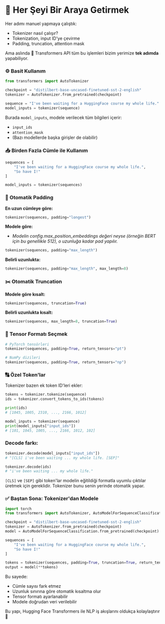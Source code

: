 
# 🔗 Her Şeyi Bir Araya Getirmek

Her adımı manuel yapmaya çalıştık:
- Tokenizer nasıl çalışır?
- Tokenization, input ID'ye çevirme
- Padding, truncation, attention mask

Ama aslında 🤗 Transformers API tüm bu işlemleri bizim yerimize **tek adımda** yapabiliyor.

### ⚙️ Basit Kullanım

```python
from transformers import AutoTokenizer

checkpoint = "distilbert-base-uncased-finetuned-sst-2-english"
tokenizer = AutoTokenizer.from_pretrained(checkpoint)

sequence = "I've been waiting for a HuggingFace course my whole life."
model_inputs = tokenizer(sequence)
```

Burada `model_inputs`, modele verilecek tüm bilgileri içerir:
- `input_ids`
- `attention_mask`
- (Bazı modellerde başka girişler de olabilir)



### 📥 Birden Fazla Cümle ile Kullanım

```python
sequences = [
    "I've been waiting for a HuggingFace course my whole life.",
    "So have I!"
]

model_inputs = tokenizer(sequences)
```



### 📏 Otomatik Padding

**En uzun cümleye göre:**
```python
tokenizer(sequences, padding="longest")
```

**Modele göre:**
- _Modelin config.max_position_embeddings değeri neyse (örneğin BERT için bu genellikle 512), o uzunluğa kadar pad yapılır._
```python
tokenizer(sequences, padding="max_length")
```

**Belirli uzunlukta:**
```python
tokenizer(sequences, padding="max_length", max_length=8)
```



### ✂️ Otomatik Truncation

**Modele göre kısalt:**
```python
tokenizer(sequences, truncation=True)
```

**Belirli uzunlukta kısalt:**
```python
tokenizer(sequences, max_length=8, truncation=True)
```



### 🔄 Tensor Formatı Seçmek

```python
# PyTorch tensörleri
tokenizer(sequences, padding=True, return_tensors="pt")

# NumPy dizileri
tokenizer(sequences, padding=True, return_tensors="np")
```



### 🔠 Özel Token'lar

Tokenizer bazen ek token ID'leri ekler:

```python
tokens = tokenizer.tokenize(sequence)
ids = tokenizer.convert_tokens_to_ids(tokens)

print(ids)
# [1045, 1005, 2310, ..., 2166, 1012]

model_inputs = tokenizer(sequence)
print(model_inputs["input_ids"])
# [101, 1045, 1005, ..., 2166, 1012, 102]
```

### Decode farkı:

```python
tokenizer.decode(model_inputs["input_ids"])
# "[CLS] i've been waiting ... my whole life. [SEP]"

tokenizer.decode(ids)
# "i've been waiting ... my whole life."
```

`[CLS]` ve `[SEP]` gibi token'lar modelin eğitildiği formatla uyumlu çıktılar üretmek için gereklidir. Tokenizer bunu senin yerinde otomatik yapar.



### ✅ Baştan Sona: Tokenizer'dan Modele

```python
import torch
from transformers import AutoTokenizer, AutoModelForSequenceClassification

checkpoint = "distilbert-base-uncased-finetuned-sst-2-english"
tokenizer = AutoTokenizer.from_pretrained(checkpoint)
model = AutoModelForSequenceClassification.from_pretrained(checkpoint)

sequences = [
    "I've been waiting for a HuggingFace course my whole life.",
    "So have I!"
]

tokens = tokenizer(sequences, padding=True, truncation=True, return_tensors="pt")
output = model(**tokens)
```

Bu sayede:
- Cümle sayısı fark etmez
- Uzunluk sınırına göre otomatik kısaltma olur
- Tensor formatı ayarlanabilir
- Modele doğrudan veri verilebilir



Bu yapı, Hugging Face Transformers ile NLP iş akışlarını oldukça kolaylaştırır 🚀
